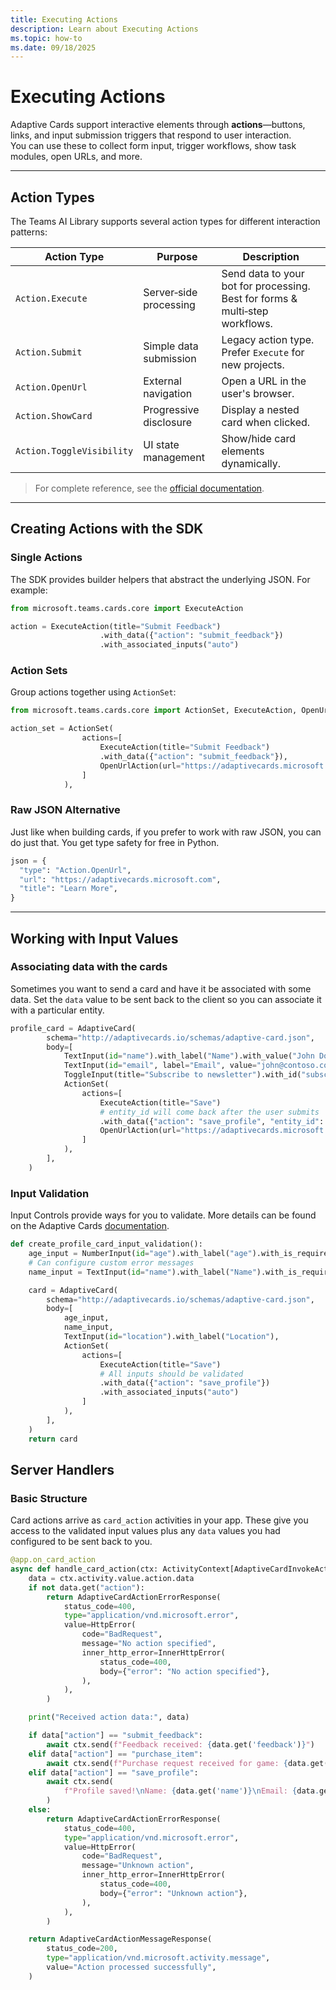 ```yaml
---
title: Executing Actions
description: Learn about Executing Actions
ms.topic: how-to
ms.date: 09/18/2025
---
```


# Executing Actions

Adaptive Cards support interactive elements through **actions**—buttons, links, and input submission triggers that respond to user interaction.  
You can use these to collect form input, trigger workflows, show task modules, open URLs, and more.

---

## Action Types

The Teams AI Library supports several action types for different interaction patterns:

| Action Type               | Purpose                | Description                                                                  |
| ------------------------- | ---------------------- | ---------------------------------------------------------------------------- |
| `Action.Execute`          | Server‑side processing | Send data to your bot for processing. Best for forms & multi‑step workflows. |
| `Action.Submit`           | Simple data submission | Legacy action type. Prefer `Execute` for new projects.                       |
| `Action.OpenUrl`          | External navigation    | Open a URL in the user's browser.                                            |
| `Action.ShowCard`         | Progressive disclosure | Display a nested card when clicked.                                          |
| `Action.ToggleVisibility` | UI state management    | Show/hide card elements dynamically.                                         |

> For complete reference, see the [official documentation](https://adaptivecards.microsoft.com/?topic=Action.Execute).

---

## Creating Actions with the SDK

### Single Actions

The SDK provides builder helpers that abstract the underlying JSON. For example:

```python
from microsoft.teams.cards.core import ExecuteAction

action = ExecuteAction(title="Submit Feedback")
                    .with_data({"action": "submit_feedback"})
                    .with_associated_inputs("auto")
```
### Action Sets

Group actions together using `ActionSet`:

```python
from microsoft.teams.cards.core import ActionSet, ExecuteAction, OpenUrlAction

action_set = ActionSet(
                actions=[
                    ExecuteAction(title="Submit Feedback")
                    .with_data({"action": "submit_feedback"}),
                    OpenUrlAction(url="https://adaptivecards.microsoft.com").with_title("Learn More")
                ]
            ),
```

### Raw JSON Alternative

Just like when building cards, if you prefer to work with raw JSON, you can do just that. You get type safety for free in Python.

```python
json = {
  "type": "Action.OpenUrl",
  "url": "https://adaptivecards.microsoft.com",
  "title": "Learn More",
}
```

---

## Working with Input Values

### Associating data with the cards

Sometimes you want to send a card and have it be associated with some data. Set the `data` value to be sent back to the client so you can associate it with a particular entity.

```python
profile_card = AdaptiveCard(
        schema="http://adaptivecards.io/schemas/adaptive-card.json",
        body=[
            TextInput(id="name").with_label("Name").with_value("John Doe"),
            TextInput(id="email", label="Email", value="john@contoso.com"),
            ToggleInput(title="Subscribe to newsletter").with_id("subscribe").with_value("false"),
            ActionSet(
                actions=[
                    ExecuteAction(title="Save")
                    # entity_id will come back after the user submits
                    .with_data({"action": "save_profile", "entity_id": "12345"}),
                    OpenUrlAction(url="https://adaptivecards.microsoft.com").with_title("Learn More")
                ]
            ),
        ],
    )

```

### Input Validation

Input Controls provide ways for you to validate. More details can be found on the Adaptive Cards [documentation](https://adaptivecards.microsoft.com/?topic=input-validation).

```python
def create_profile_card_input_validation():
    age_input = NumberInput(id="age").with_label("age").with_is_required(True).with_min(0).with_max(120)
    # Can configure custom error messages
    name_input = TextInput(id="name").with_label("Name").with_is_required(True).with_error_message("Name is required")

    card = AdaptiveCard(
        schema="http://adaptivecards.io/schemas/adaptive-card.json",
        body=[
            age_input,
            name_input,
            TextInput(id="location").with_label("Location"),
            ActionSet(
                actions=[
                    ExecuteAction(title="Save")
                    # All inputs should be validated
                    .with_data({"action": "save_profile"})
                    .with_associated_inputs("auto")
                ]
            ),
        ],
    )
    return card

```

## Server Handlers

### Basic Structure

Card actions arrive as `card_action` activities in your app. These give you access to the validated input values plus any `data` values you had configured to be sent back to you.

```python
@app.on_card_action
async def handle_card_action(ctx: ActivityContext[AdaptiveCardInvokeActivity]) -> AdaptiveCardInvokeResponse:
    data = ctx.activity.value.action.data
    if not data.get("action"):
        return AdaptiveCardActionErrorResponse(
            status_code=400,
            type="application/vnd.microsoft.error",
            value=HttpError(
                code="BadRequest",
                message="No action specified",
                inner_http_error=InnerHttpError(
                    status_code=400,
                    body={"error": "No action specified"},
                ),
            ),
        )

    print("Received action data:", data)

    if data["action"] == "submit_feedback":
        await ctx.send(f"Feedback received: {data.get('feedback')}")
    elif data["action"] == "purchase_item":
        await ctx.send(f"Purchase request received for game: {data.get('choiceGameSingle')}")
    elif data["action"] == "save_profile":
        await ctx.send(
            f"Profile saved!\nName: {data.get('name')}\nEmail: {data.get('email')}\nSubscribed: {data.get('subscribe')}"
        )
    else:
        return AdaptiveCardActionErrorResponse(
            status_code=400,
            type="application/vnd.microsoft.error",
            value=HttpError(
                code="BadRequest",
                message="Unknown action",
                inner_http_error=InnerHttpError(
                    status_code=400,
                    body={"error": "Unknown action"},
                ),
            ),
        )

    return AdaptiveCardActionMessageResponse(
        status_code=200,
        type="application/vnd.microsoft.activity.message",
        value="Action processed successfully",
    )
```
